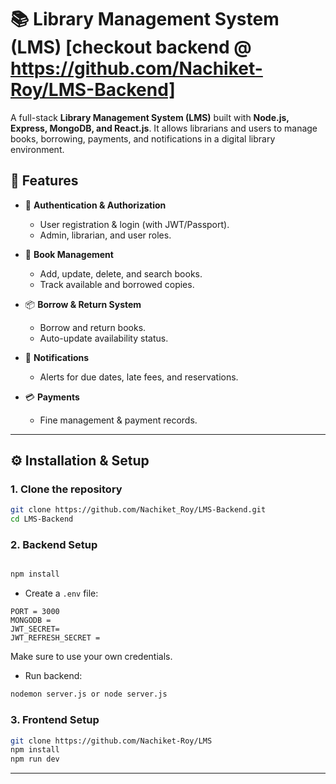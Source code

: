 # 📚 Library Management System (LMS) [checkout backend @ https://github.com/Nachiket-Roy/LMS-Backend]

A full-stack **Library Management System (LMS)** built with **Node.js, Express, MongoDB, and React.js**.
It allows librarians and users to manage books, borrowing, payments, and notifications in a digital library environment.

## 🚀 Features

* 👤 **Authentication & Authorization**

  * User registration & login (with JWT/Passport).
  * Admin, librarian, and user roles.

* 📖 **Book Management**

  * Add, update, delete, and search books.
  * Track available and borrowed copies.

* 📦 **Borrow & Return System**

  * Borrow and return books.
  * Auto-update availability status.

* 🔔 **Notifications**

  * Alerts for due dates, late fees, and reservations.

* 💳 **Payments**

  * Fine management & payment records.

---


## ⚙️ Installation & Setup

### 1. Clone the repository

```bash
git clone https://github.com/Nachiket_Roy/LMS-Backend.git
cd LMS-Backend
```

### 2. Backend Setup

```bash

npm install
```

* Create a `.env` file:

```env
PORT = 3000
MONGODB = 
JWT_SECRET= 
JWT_REFRESH_SECRET = 
```
Make sure to use your own credentials.

* Run backend:

```bash
nodemon server.js or node server.js
```

### 3. Frontend Setup

```bash
git clone https://github.com/Nachiket-Roy/LMS
npm install
npm run dev
```

---





